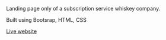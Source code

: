Landing page only of a subscription service whiskey company.

Built using Bootsrap, HTML, CSS

[Live website](https://fredboys.github.io/Boootstrap-whiskey/)